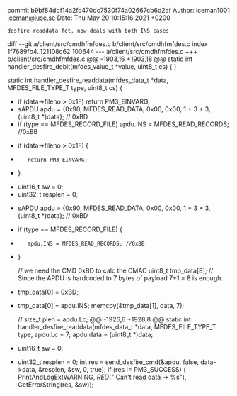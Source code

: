 commit b9bf84dbf14a2fc470dc7530f74a02667cb6d2af
Author: iceman1001 <iceman@iuse.se>
Date:   Thu May 20 10:15:16 2021 +0200

    desfire readdata fct, now deals with both INS cases

diff --git a/client/src/cmdhfmfdes.c b/client/src/cmdhfmfdes.c
index 1f7689fb4..121108c62 100644
--- a/client/src/cmdhfmfdes.c
+++ b/client/src/cmdhfmfdes.c
@@ -1903,16 +1903,18 @@ static int handler_desfire_debit(mfdes_value_t *value, uint8_t cs) {
 }
 
 static int handler_desfire_readdata(mfdes_data_t *data, MFDES_FILE_TYPE_T type, uint8_t cs) {
-    if (data->fileno > 0x1F) return PM3_EINVARG;
-    sAPDU apdu = {0x90, MFDES_READ_DATA, 0x00, 0x00, 1 + 3 + 3, (uint8_t *)data}; // 0xBD
-    if (type == MFDES_RECORD_FILE) apdu.INS = MFDES_READ_RECORDS; //0xBB
+    if (data->fileno > 0x1F) {
+        return PM3_EINVARG;
+    }
 
-    uint16_t sw = 0;
-    uint32_t resplen = 0;
+    sAPDU apdu = {0x90, MFDES_READ_DATA, 0x00, 0x00, 1 + 3 + 3, (uint8_t *)data}; // 0xBD
+    if (type == MFDES_RECORD_FILE) {
+        apdu.INS = MFDES_READ_RECORDS; //0xBB
+    } 
 
     // we need the CMD 0xBD <data> to calc the CMAC
     uint8_t tmp_data[8]; // Since the APDU is hardcoded to 7 bytes of payload 7+1 = 8 is enough.
-    tmp_data[0] = 0xBD;
+    tmp_data[0] = apdu.INS;
     memcpy(&tmp_data[1], data, 7);
 
     // size_t plen = apdu.Lc;
@@ -1926,6 +1928,8 @@ static int handler_desfire_readdata(mfdes_data_t *data, MFDES_FILE_TYPE_T type,
     apdu.Lc =  7;
     apdu.data = (uint8_t *)data;
 
+    uint16_t sw = 0;
+    uint32_t resplen = 0;
     int res = send_desfire_cmd(&apdu, false, data->data, &resplen, &sw, 0, true);
     if (res != PM3_SUCCESS) {
         PrintAndLogEx(WARNING, _RED_("   Can't read data -> %s"), GetErrorString(res, &sw));
